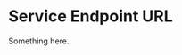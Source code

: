 [title]: # (Service Endpoint URL)
[tags]: # (XXX)
[priority]: # (6028)
# Service Endpoint URL
Something here.
